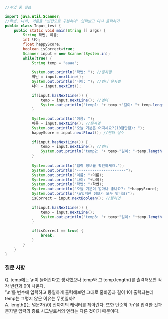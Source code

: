 ```Java
//수업 중 실습

import java.util.Scanner;
//학번, 나이, 이름을 "빈칸으로 구분하여" 입력받고 다시 출력하기
public class Input_test {
	public static void main(String [] args) {
		String 학번, 이름;
		int 나이;
		float happyScore;
		boolean isCorrect=true;
		Scanner input = new Scanner(System.in);
		while(true) {
			String temp = "aaaa";
			
			System.out.println("학번: "); //문자열
			학번 = input.nextLine();
			System.out.println("나이: "); //엔터 문자열
			나이 = input.nextInt();
			
			if(input.hasNextLine()) {
				temp = input.nextLine(); //엔터
				System.out.println("temp1: "+ temp +"길이: "+ temp.length());
			}
			
			System.out.println("이름: ");
			이름 = input.nextLine(); //문자열
			System.out.println("오늘 기분은 어떠세요?(10점만점): ");
			happyScore = input.nextFloat(); //엔터 실수
			
			if(input.hasNextLine()) {
				temp = input.nextLine(); //엔터
				System.out.println("temp2: "+ temp+"길이: "+temp.length());
			}
			
			System.out.println("입력 정보를 확인하세요.");
			System.out.println("----------------------");
			System.out.println("이름: "+이름);
			System.out.println("나이: "+나이);
			System.out.println("학번: "+학번);
			System.out.println("오늘 기분이 얼마나 좋나요?: "+happyScore);
			System.out.println("\n입력한 정보가 모두 맞나요?");
			isCorrect = input.nextBoolean(); //불리언
			
			if(input.hasNextLine()) {
				temp = input.nextLine();
				System.out.println("temp3: "+ temp+"길이: "+temp.length()); //엔터
			}
			
			if(isCorrect == true) {
				break;
			}
		}
	}
}
```

### 질문 사항
Q. temp에는 \n이 들어간다고 생각했으나 temp와 그 temp.length()를 출력해보면 각각 빈칸과 0이 나온다. <br/>'\n'를 변수에 입력하고 동일하게 출력해보면 그대로 줄바꿈과 길이 1이 출력되는데 temp는 그렇지 않은 이유는 무엇일까?
<br/>A. length()는 널문자(\0) 전까지의 캐릭터를 헤아린다. 또한 단순히 '\n'을 입력한 것과 문자열 입력의 종료 시그널로서의 엔터는 다른 것이기 때문이다. 
